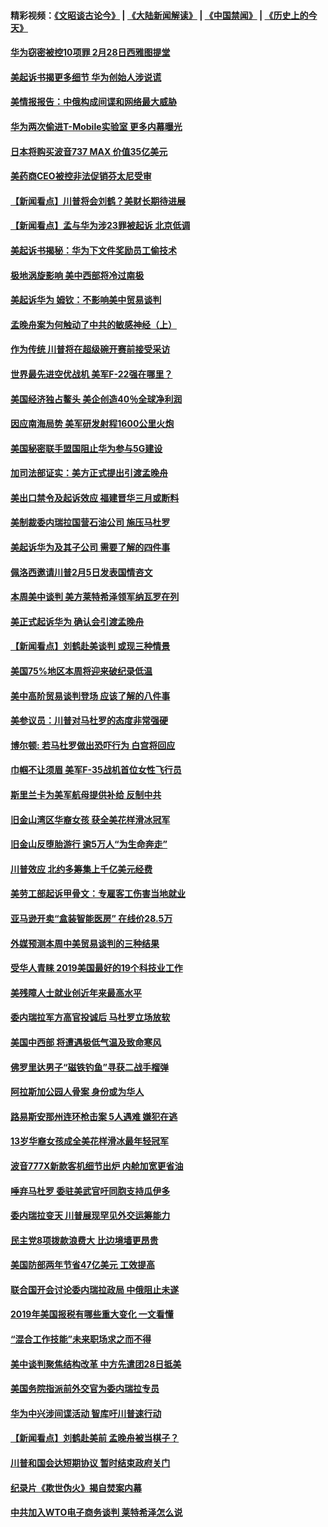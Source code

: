#### 精彩视频：[《文昭谈古论今》](https://github.com/gfw-breaker/wenzhao/blob/master/README.md?t=01300330) | [《大陆新闻解读》](https://github.com/gfw-breaker/ntdtv-comedy/blob/master/README.md?t=01300330) | [《中国禁闻》](https://github.com/gfw-breaker/ntdtv-news/blob/master/README.md?t=01300330) | [《历史上的今天》](https://github.com/gfw-breaker/today-in-history/blob/master/README.md?t=01300330) 

#### [华为窃密被控10项罪 2月28日西雅图提堂](../pages/nsc412/n11011664.md?t=01300330) 

#### [美起诉书揭更多细节 华为创始人涉说谎](../pages/nsc412/n11011478.md?t=01300330) 

#### [美情报报告：中俄构成间谍和网络最大威胁](../pages/nsc412/n11011346.md?t=01300330) 

#### [华为两次偷进T-Mobile实验室 更多内幕曝光](../pages/nsc412/n11011032.md?t=01300330) 

#### [日本将购买波音737 MAX 价值35亿美元](../pages/nsc412/n11011238.md?t=01300330) 

#### [美药商CEO被控非法促销芬太尼受审](../pages/nsc412/n11011244.md?t=01300330) 

#### [【新闻看点】川普将会刘鹤？美财长期待进展](../pages/nsc412/n11011103.md?t=01300330) 

#### [【新闻看点】孟与华为涉23罪被起诉 北京低调](../pages/nsc412/n11011100.md?t=01300330) 

#### [美起诉书揭秘：华为下文件奖励员工偷技术](../pages/nsc412/n11010958.md?t=01300330) 

#### [极地涡旋影响 美中西部将冷过南极](../pages/nsc412/n11010961.md?t=01300330) 

#### [美起诉华为  姆钦：不影响美中贸易谈判](../pages/nsc412/n11010980.md?t=01300330) 

#### [孟晚舟案为何触动了中共的敏感神经（上）](../pages/nsc412/n11008466.md?t=01300330) 

#### [作为传统 川普将在超级碗开赛前接受采访](../pages/nsc412/n11010284.md?t=01300330) 

#### [世界最先进空优战机 美军F-22强在哪里？](../pages/nsc412/n11010323.md?t=01300330) 

#### [美国经济独占鳌头 美企创造40％全球净利润](../pages/nsc412/n11010092.md?t=01300330) 

#### [因应南海局势 美军研发射程1600公里火炮](../pages/nsc412/n11010046.md?t=01300330) 

#### [美国秘密联手盟国阻止华为参与5G建设](../pages/nsc412/n11008416.md?t=01300330) 

#### [加司法部证实：美方正式提出引渡孟晚舟](../pages/nsc412/n11009536.md?t=01300330) 

#### [美出口禁令及起诉效应 福建晋华三月或断料](../pages/nsc412/n11009319.md?t=01300330) 

#### [美制裁委内瑞拉国营石油公司 施压马杜罗](../pages/nsc412/n11009006.md?t=01300330) 

#### [美起诉华为及其子公司 需要了解的四件事](../pages/nsc412/n11009051.md?t=01300330) 

#### [佩洛西邀请川普2月5日发表国情咨文](../pages/nsc412/n11008732.md?t=01300330) 

#### [本周美中谈判 美方莱特希泽领军纳瓦罗在列](../pages/nsc412/n11008813.md?t=01300330) 

#### [美正式起诉华为 确认会引渡孟晚舟](../pages/nsc412/n11008885.md?t=01300330) 

#### [【新闻看点】刘鹤赴美谈判 或现三种情景](../pages/nsc412/n11008460.md?t=01300330) 

#### [美国75%地区本周将迎来破纪录低温](../pages/nsc412/n11008515.md?t=01300330) 

#### [美中高阶贸易谈判登场 应该了解的八件事](../pages/nsc412/n11008487.md?t=01300330) 

#### [美参议员：川普对马杜罗的态度非常强硬](../pages/nsc412/n11008349.md?t=01300330) 

#### [博尔顿: 若马杜罗做出恐吓行为 白宫将回应](../pages/nsc412/n11008204.md?t=01300330) 

#### [巾帼不让须眉 美军F-35战机首位女性飞行员](../pages/nsc412/n11007778.md?t=01300330) 

#### [斯里兰卡为美军航母提供补给 反制中共](../pages/nsc412/n11007567.md?t=01300330) 

#### [旧金山湾区华裔女孩 获全美花样滑冰冠军](../pages/nsc412/n11007307.md?t=01300330) 

#### [旧金山反堕胎游行 逾5万人“为生命奔走”](../pages/nsc412/n11007277.md?t=01300330) 

#### [川普效应 北约多筹集上千亿美元经费](../pages/nsc412/n11006307.md?t=01300330) 

#### [美劳工部起诉甲骨文：专雇客工伤害当地就业](../pages/nsc412/n11006396.md?t=01300330) 

#### [亚马逊开卖“盒装智能医房” 在线价28.5万](../pages/nsc412/n11006269.md?t=01300330) 

#### [外媒预测本周中美贸易谈判的三种结果](../pages/nsc412/n11006293.md?t=01300330) 

#### [受华人青睐 2019美国最好的19个科技业工作](../pages/nsc412/n10997843.md?t=01300330) 

#### [美残障人士就业创近年来最高水平](../pages/nsc412/n11006141.md?t=01300330) 

#### [委内瑞拉军方高官投诚后 马杜罗立场放软](../pages/nsc412/n11006068.md?t=01300330) 

#### [美国中西部 将遭遇极低气温及致命寒风](../pages/nsc412/n11006119.md?t=01300330) 

#### [佛罗里达男子“磁铁钓鱼”寻获二战手榴弹](../pages/nsc412/n11006024.md?t=01300330) 

#### [阿拉斯加公园人骨案 身份或为华人](../pages/nsc412/n11005907.md?t=01300330) 

#### [路易斯安那州连环枪击案 5人遇难 嫌犯在逃](../pages/nsc412/n11005912.md?t=01300330) 

#### [13岁华裔女孩成全美花样滑冰最年轻冠军](../pages/nsc412/n11004513.md?t=01300330) 

#### [波音777X新款客机细节出炉 内舱加宽更省油](../pages/nsc412/n11005089.md?t=01300330) 

#### [唾弃马杜罗 委驻美武官吁同胞支持瓜伊多](../pages/nsc412/n11004923.md?t=01300330) 

#### [委内瑞拉变天 川普展现罕见外交运筹能力](../pages/nsc412/n11004848.md?t=01300330) 

#### [民主党8项拨款浪费大 比边境墙更昂贵](../pages/nsc412/n11004806.md?t=01300330) 

#### [美国防部两年节省47亿美元 工效提高](../pages/nsc412/n11004731.md?t=01300330) 

#### [联合国开会讨论委内瑞拉政局 中俄阻止未遂](../pages/nsc412/n11004660.md?t=01300330) 

#### [2019年美国报税有哪些重大变化 一文看懂](../pages/nsc412/n11004533.md?t=01300330) 

#### [“混合工作技能”未来职场求之而不得](../pages/nsc412/n11002310.md?t=01300330) 

#### [美中谈判聚焦结构改革 中方先遣团28日抵美](../pages/nsc412/n11003280.md?t=01300330) 

#### [美国务院指派前外交官为委内瑞拉专员](../pages/nsc412/n11002915.md?t=01300330) 

#### [华为中兴涉间谍活动 智库吁川普速行动](../pages/nsc412/n11002224.md?t=01300330) 

#### [【新闻看点】刘鹤赴美前 孟晚舟被当棋子？](../pages/nsc412/n11002303.md?t=01300330) 

#### [川普和国会达短期协议 暂时结束政府关门](../pages/nsc412/n11002604.md?t=01300330) 

#### [纪录片《欺世伪火》揭自焚案内幕](../pages/nsc412/n11002664.md?t=01300330) 

#### [中共加入WTO电子商务谈判 莱特希泽怎么说](../pages/nsc412/n11002384.md?t=01300330) 

